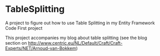 # TableSplitting
A project to figure out how to use Table Splitting in my Entity Framework Code First project

This project accompanies my blog about table splitting 
(see the blog section on http://www.centric.eu/NL/Default/Craft/Craft-Experts/NET/Arnoud-van-Bokkem)
